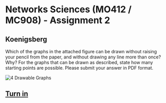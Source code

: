 # Networks Sciences (MO412 / MC908) - Assignment 2

## Koenigsberg

Which of the graphs in the attached figure can be drawn without raising your pencil from the paper, and without drawing any line more than once?  Why?  For the graphs that can be drawn as described, state how many starting points are possible.  Please submit your answer in PDF format.

![4 Drawable Graphs](images/original.jpg)

## [Turn in](entrega.pdf)
